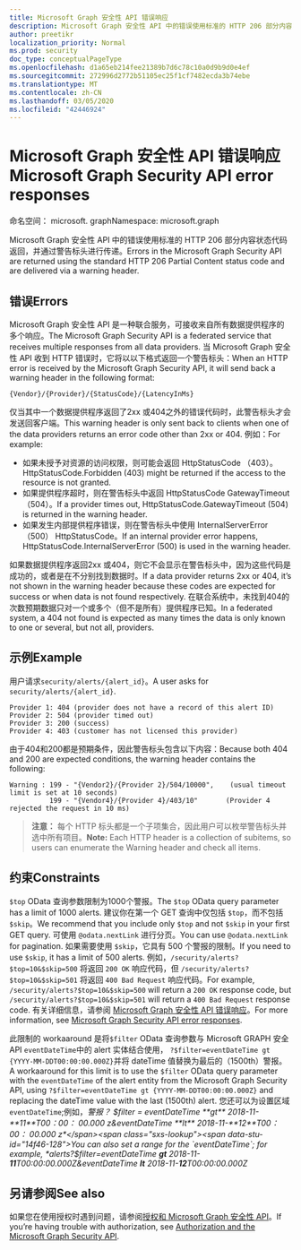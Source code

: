 ```yaml
---
title: Microsoft Graph 安全性 API 错误响应
description: Microsoft Graph 安全性 API 中的错误使用标准的 HTTP 206 部分内容状态代码返回，并通过警告标头进行传递。
author: preetikr
localization_priority: Normal
ms.prod: security
doc_type: conceptualPageType
ms.openlocfilehash: d1a65eb214fee21389b7d6c78c10a0d9b9d0e4ef
ms.sourcegitcommit: 272996d2772b51105ec25f1cf7482ecda3b74ebe
ms.translationtype: MT
ms.contentlocale: zh-CN
ms.lasthandoff: 03/05/2020
ms.locfileid: "42446924"
---
```

# <a name="microsoft-graph-security-api-error-responses"></a><span data-ttu-id="14f46-103">Microsoft Graph 安全性 API 错误响应</span><span class="sxs-lookup"><span data-stu-id="14f46-103">Microsoft Graph Security API error responses</span></span>

<span data-ttu-id="14f46-104">命名空间： microsoft. graph</span><span class="sxs-lookup"><span data-stu-id="14f46-104">Namespace: microsoft.graph</span></span>

<span data-ttu-id="14f46-105">Microsoft Graph 安全性 API 中的错误使用标准的 HTTP 206 部分内容状态代码返回，并通过警告标头进行传递。</span><span class="sxs-lookup"><span data-stu-id="14f46-105">Errors in the Microsoft Graph Security API are returned using the standard HTTP 206 Partial Content status code and are delivered via a warning header.</span></span>

## <a name="errors"></a><span data-ttu-id="14f46-106">错误</span><span class="sxs-lookup"><span data-stu-id="14f46-106">Errors</span></span>

<span data-ttu-id="14f46-107">Microsoft Graph 安全性 API 是一种联合服务，可接收来自所有数据提供程序的多个响应。</span><span class="sxs-lookup"><span data-stu-id="14f46-107">The Microsoft Graph Security API is a federated service that receives multiple responses from all data providers.</span></span> <span data-ttu-id="14f46-108">当 Microsoft Graph 安全性 API 收到 HTTP 错误时，它将以以下格式返回一个警告标头：</span><span class="sxs-lookup"><span data-stu-id="14f46-108">When an HTTP error is received by the Microsoft Graph Security API, it will send back a warning header in the following format:</span></span>
<!-- { "blockType": "ignored" } -->

```http
{Vendor}/{Provider}/{StatusCode}/{LatencyInMs}
```

<span data-ttu-id="14f46-109">仅当其中一个数据提供程序返回了2xx 或404之外的错误代码时，此警告标头才会发送回客户端。</span><span class="sxs-lookup"><span data-stu-id="14f46-109">This warning header is only sent back to clients when one of the data providers returns an error code other than 2xx or 404.</span></span> <span data-ttu-id="14f46-110">例如：</span><span class="sxs-lookup"><span data-stu-id="14f46-110">For example:</span></span>

- <span data-ttu-id="14f46-111">如果未授予对资源的访问权限，则可能会返回 HttpStatusCode （403）。</span><span class="sxs-lookup"><span data-stu-id="14f46-111">HttpStatusCode.Forbidden (403) might be returned if the access to the resource is not granted.</span></span>
- <span data-ttu-id="14f46-112">如果提供程序超时，则在警告标头中返回 HttpStatusCode GatewayTimeout （504）。</span><span class="sxs-lookup"><span data-stu-id="14f46-112">If a provider times out, HttpStatusCode.GatewayTimeout (504) is returned in the warning header.</span></span>
- <span data-ttu-id="14f46-113">如果发生内部提供程序错误，则在警告标头中使用 InternalServerError （500） HttpStatusCode。</span><span class="sxs-lookup"><span data-stu-id="14f46-113">If an internal provider error happens, HttpStatusCode.InternalServerError (500) is used in the warning header.</span></span>

<span data-ttu-id="14f46-114">如果数据提供程序返回2xx 或404，则它不会显示在警告标头中，因为这些代码是成功的，或者是在不分别找到数据时。</span><span class="sxs-lookup"><span data-stu-id="14f46-114">If a data provider returns 2xx or 404, it’s not shown in the warning header because these codes are expected for success or when data is not found respectively.</span></span> <span data-ttu-id="14f46-115">在联合系统中，未找到404的次数预期数据只对一个或多个（但不是所有）提供程序已知。</span><span class="sxs-lookup"><span data-stu-id="14f46-115">In a federated system, a 404 not found is expected as many times the data is only known to one or several, but not all, providers.</span></span>

## <a name="example"></a><span data-ttu-id="14f46-116">示例</span><span class="sxs-lookup"><span data-stu-id="14f46-116">Example</span></span>

<span data-ttu-id="14f46-117">用户请求`security/alerts/{alert_id}`。</span><span class="sxs-lookup"><span data-stu-id="14f46-117">A user asks for `security/alerts/{alert_id}`.</span></span>

    Provider 1: 404 (provider does not have a record of this alert ID)
    Provider 2: 504 (provider timed out)
    Provider 3: 200 (success)
    Provider 4: 403 (customer has not licensed this provider)

<span data-ttu-id="14f46-118">由于404和200都是预期条件，因此警告标头包含以下内容：</span><span class="sxs-lookup"><span data-stu-id="14f46-118">Because both 404 and 200 are expected conditions, the warning header contains the following:</span></span>

```HTTP
Warning : 199 - "{Vendor2}/{Provider 2}/504/10000",    (usual timeout limit is set at 10 seconds)
          199 - "{Vendor4}/{Provider 4}/403/10"       (Provider 4 rejected the request in 10 ms)
```

> <span data-ttu-id="14f46-119">**注意：** 每个 HTTP 标头都是一个子项集合，因此用户可以枚举警告标头并选中所有项目。</span><span class="sxs-lookup"><span data-stu-id="14f46-119">**Note:** Each HTTP header is a collection of subitems, so users can enumerate the Warning header and check all items.</span></span>

## <a name="constraints"></a><span data-ttu-id="14f46-120">约束</span><span class="sxs-lookup"><span data-stu-id="14f46-120">Constraints</span></span>

<span data-ttu-id="14f46-121">`$top` OData 查询参数限制为1000个警报。</span><span class="sxs-lookup"><span data-stu-id="14f46-121">The `$top` OData query parameter has a limit of 1000 alerts.</span></span> <span data-ttu-id="14f46-122">建议你在第一个 GET 查询中仅包括 `$top`，而不包括 `$skip`。</span><span class="sxs-lookup"><span data-stu-id="14f46-122">We recommend that you include only `$top` and not `$skip` in your first GET query.</span></span> <span data-ttu-id="14f46-123">可使用 `@odata.nextLink` 进行分页。</span><span class="sxs-lookup"><span data-stu-id="14f46-123">You can use `@odata.nextLink` for pagination.</span></span> <span data-ttu-id="14f46-124">如果需要使用 `$skip`，它具有 500 个警报的限制。</span><span class="sxs-lookup"><span data-stu-id="14f46-124">If you need to use `$skip`, it has a limit of 500 alerts.</span></span> <span data-ttu-id="14f46-125">例如，`/security/alerts?$top=10&$skip=500` 将返回 `200 OK` 响应代码，但 `/security/alerts?$top=10&$skip=501` 将返回 `400 Bad Request` 响应代码。</span><span class="sxs-lookup"><span data-stu-id="14f46-125">For example, `/security/alerts?$top=10&$skip=500` will return a `200 OK` response code, but `/security/alerts?$top=10&$skip=501` will return a `400 Bad Request` response code.</span></span> <span data-ttu-id="14f46-126">有关详细信息，请参阅 [Microsoft Graph 安全性 API 错误响应](../resources/security-error-codes.md)。</span><span class="sxs-lookup"><span data-stu-id="14f46-126">For more information, see [Microsoft Graph Security API error responses](../resources/security-error-codes.md).</span></span>

<span data-ttu-id="14f46-127">此限制的 workaaround 是将`$filter` OData 查询参数与 Microsoft GRAPH 安全 API `eventDateTime`中的 alert 实体结合使用， `?$filter=eventDateTime gt {YYYY-MM-DDT00:00:00.000Z}`并将 dateTime 值替换为最后的（1500th）警报。</span><span class="sxs-lookup"><span data-stu-id="14f46-127">A workaaround for this limit is to use the `$filter` OData query parameter with the `eventDateTime` of the alert entity from the Microsoft Graph Security API, using `?$filter=eventDateTime gt {YYYY-MM-DDT00:00:00.000Z}` and replacing the dateTime value with the last (1500th) alert.</span></span> <span data-ttu-id="14f46-128">您还可以为设置区域`eventDateTime`;例如，*警报？ $filter = eventDateTime **gt** 2018-11-**11**T00：00： 00.000 z&eventDateTime **lt** 2018-11-**12**T00：00： 00.000 z*</span><span class="sxs-lookup"><span data-stu-id="14f46-128">You can also set a range for the `eventDateTime`; for example, *alerts?$filter=eventDateTime **gt** 2018-11-**11**T00:00:00.000Z&eventDateTime **lt** 2018-11-**12**T00:00:00.000Z*</span></span>

## <a name="see-also"></a><span data-ttu-id="14f46-129">另请参阅</span><span class="sxs-lookup"><span data-stu-id="14f46-129">See also</span></span>

<span data-ttu-id="14f46-130">如果您在使用授权时遇到问题，请参阅[授权和 Microsoft Graph 安全性 API](/graph/security-authorization)。</span><span class="sxs-lookup"><span data-stu-id="14f46-130">If you’re having trouble with authorization, see [Authorization and the Microsoft Graph Security API](/graph/security-authorization).</span></span>
